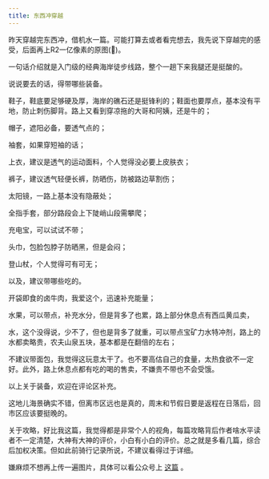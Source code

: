 ```yaml
---
title: 东西冲穿越
---
```

昨天穿越完东西冲，借机水一篇。可能打算去或者看完想去，我先说下穿越完的感受，后面再上R2一亿像素的原图(🐶)。

一句话介绍就是入门级的经典海岸徒步线路，整个一趟下来我腿还是挺酸的。

说说要去的话，得带哪些装备。

鞋子，鞋底要足够硬及厚，海岸的礁石还是挺锋利的；鞋面也要厚点，基本没有平地，防止刺伤脚背。路上又看到穿凉拖的大哥和阿姨，还是牛的；

帽子，遮阳必备，要透气点的；

袖套，如果穿短袖的话；

上衣，建议是透气的运动面料，个人觉得没必要上皮肤衣；

裤子，建议透气轻便长裤，防晒伤，防被路边草割伤；

太阳镜，一路上基本没有隐蔽处；

全指手套，部分路段会上下陡峭山段需攀爬；

充电宝，可以试试不带；

头巾，包脸包脖子防晒黑，但是会闷；

登山杖，个人觉得可有可无；

以及，建议带哪些吃的。

开袋即食的卤牛肉，我爱这个，迅速补充能量；

水果，可以带点，补充水分，但是背多了也累，路上部分休息点有西瓜黄瓜卖，

水，这个没得说，少不了，但也是背多了就重，可以带点宝矿力水特冲剂，路上的水都卖略贵，农夫山泉五块，基本都是在翻倍的左右；

不建议带面包，我觉得这玩意太干了。也不要高估自己的食量，太热食欲不一定好。此外，路上休息点都有吃的喝的售卖，不嫌贵不带也不会受饿。

以上关于装备，欢迎在评论区补充。

这地儿海景确实不错，但离市区远也是真的，周末和节假日要是返程在日落后，回市区应该要挺晚的。

关于攻略，好比我这篇，我觉得都是非常个人的视角，每篇攻略背后作者啥水平读者不一定清楚，大神有大神的评价，小白有小白的评价。总之就是多看几篇，综合后加权决策。但如此前骑行记录所说，不建议看得过于详细。

嫌麻烦不想再上传一遍图片，具体可以看公众号上 [这篇](https://mp.weixin.qq.com/s/Nxcpf_ZplMV-HsWpKjfN7w) 。


